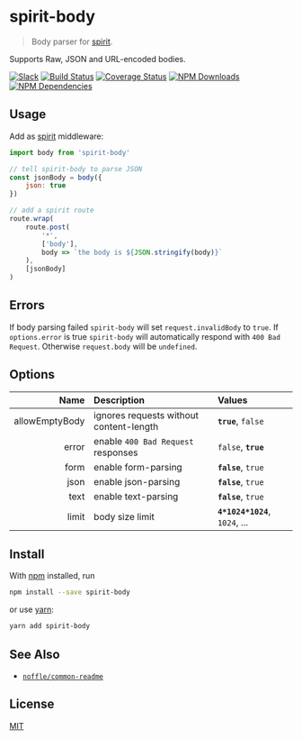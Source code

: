# spirit-body

> Body parser for [spirit](https://github.com/spirit-js/spirit).

Supports Raw, JSON and URL-encoded bodies.

[![Slack](https://slack.dodekeract.com/badge.svg)](https://slack.dodekeract.com)
[![Build Status](https://api.travis-ci.org/dodekeract/spirit-body.svg)](https://travis-ci.org/dodekeract/spirit-body/)
[![Coverage Status](https://coveralls.io/repos/dodekeract/spirit-body/badge.svg?branch=master&service=github)](https://coveralls.io/github/dodekeract/spirit-body?branch=master)
[![NPM Downloads](https://img.shields.io/npm/dt/spirit-body.svg)](https://npmjs.com/package/spirit-body)
[![NPM Dependencies](https://david-dm.org/dodekeract/spirit-body.svg)](https://npmjs.com/package/spirit-body)

## Usage

Add as [spirit](https://github.com/spirit-js/spirit) middleware:

```js
import body from 'spirit-body'

// tell spirit-body to parse JSON
const jsonBody = body({
	json: true
})

// add a spirit route
route.wrap(
	route.post(
		'*',
		['body'],
		body => `the body is ${JSON.stringify(body)}`
	),
	[jsonBody]
)
```

## Errors

If body parsing failed `spirit-body` will set `request.invalidBody` to `true`. If `options.error` is true `spirit-body` will automatically respond with `400 Bad Request`. Otherwise `request.body` will be `undefined`.

## Options

|           Name | Description                             | Values                         |
|---------------:|:----------------------------------------|:-------------------------------|
| allowEmptyBody | ignores requests without content-length | **`true`**, `false`            |
|          error | enable `400 Bad Request` responses      | `false`, **`true`**            |
|           form | enable form-parsing                     | **`false`**, `true`            |
|           json | enable json-parsing                     | **`false`**, `true`            |
|           text | enable text-parsing                     | **`false`**, `true`            |
|          limit | body size limit                         | **`4*1024*1024`**, `1024`, ... |

## Install

With [npm](https://npmjs.org/) installed, run

```sh
npm install --save spirit-body
```

or use [yarn](https://yarnpkg.com):

```sh
yarn add spirit-body
```

## See Also

- [`noffle/common-readme`](https://github.com/noffle/common-readme)

## License

[MIT](license.md)

